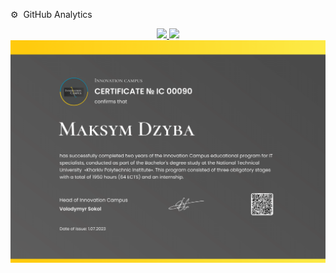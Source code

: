  ⚙️ &nbsp;GitHub Analytics

<p align="center">
<a href="https://github.com/Fyri1">
  <img height="180em" src="https://github-readme-stats-eight-theta.vercel.app/api?username=Fyri1&show_icons=true&theme=algolia&include_all_commits=true&count_private=true"/>
  <img height="180em" src="https://github-readme-stats-eight-theta.vercel.app/api/top-langs/?username=Fyri1&layout=compact&langs_count=8&theme=algolia"/>
  <img src="https://github.com/Fyri1/Fyri1/blob/main/InnovationCampusCertificate.png"/>
</a>
</p>

